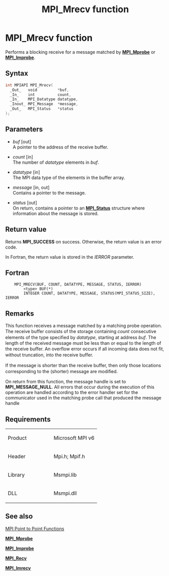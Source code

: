 ﻿---
title: MPI_Mrecv function
TOCTitle: MPI_Mrecv function
ms:assetid: C31BC7F5-80CD-42FE-9BF9-E6D81A1231C4
ms:mtpsurl: https://msdn.microsoft.com/en-us/library/Dn985833(v=VS.85)
ms:contentKeyID: 65288037
ms.date: 03/28/2018
mtps_version: v=VS.85
f1_keywords:
- MPI_MRECV
- mpif/MPI_Mrecv
- mpi/MPI_MRECV
dev_langs:
- C++
- C
api_location:
- Msmpi.dll
api_name:
- MPI_Mrecv
api_type:
- DLLExport
product:
- Windows
topic_type:
- apiref
- kbSyntax
product_family_name: VS
ROBOTS: INDEX,FOLLOW
---

# MPI\_Mrecv function

Performs a blocking receive for a message matched by [**MPI\_Mprobe**](mpi-mprobe-function.md) or [**MPI\_Improbe**](mpi-improbe-function.md).

## Syntax

``` c++
int MPIAPI MPI_Mrecv(
  _Out_   void         *buf,
  _In_    int          count,
  _In_    MPI_Datatype datatype,
  _Inout_ MPI_Message  *message,
  _Out_   MPI_Status   *status
);
```

## Parameters

  - *buf* \[out\]  
    A pointer to the address of the receive buffer.

  - *count* \[in\]  
    The number of *datatype* elements in *buf*.

  - *datatype* \[in\]  
    The MPI data type of the elements in the buffer array.

  - *message* \[in, out\]  
    Contains a pointer to the message.

  - *status* \[out\]  
    On return, contains a pointer to an [**MPI\_Status**](mpi-status-structure.md) structure where information about the message is stored.

## Return value

Returns **MPI\_SUCCESS** on success. Otherwise, the return value is an error code.

In Fortran, the return value is stored in the *IERROR* parameter.

## Fortran

``` FORTRAN
    MPI_MRECV(BUF, COUNT, DATATYPE, MESSAGE, STATUS, IERROR)
        <type> BUF(*)
        INTEGER COUNT, DATATYPE, MESSAGE, STATUS(MPI_STATUS_SIZE), IERROR
```

## Remarks

This function receives a message matched by a matching probe operation. The receive buﬀer consists of the storage containing *count* consecutive elements of the type speciﬁed by *datatype*, starting at address *buf*. The length of the received message must be less than or equal to the length of the receive buﬀer. An overﬂow error occurs if all incoming data does not ﬁt, without truncation, into the receive buﬀer.

If the message is shorter than the receive buﬀer, then only those locations corresponding to the (shorter) message are modiﬁed.

On return from this function, the message handle is set to **MPI\_MESSAGE\_NULL**. All errors that occur during the execution of this operation are handled according to the error handler set for the communicator used in the matching probe call that produced the message handle

## Requirements

<table>
<colgroup>
<col style="width: 50%" />
<col style="width: 50%" />
</colgroup>
<tbody>
<tr class="odd">
<td><p>Product</p></td>
<td><p>Microsoft MPI v6</p></td>
</tr>
<tr class="even">
<td><p>Header</p></td>
<td>Mpi.h;
Mpif.h</td>
</tr>
<tr class="odd">
<td><p>Library</p></td>
<td>Msmpi.lib</td>
</tr>
<tr class="even">
<td><p>DLL</p></td>
<td>Msmpi.dll</td>
</tr>
</tbody>
</table>


## See also

[MPI Point to Point Functions](mpi-point-to-point-functions.md)

[**MPI\_Mprobe**](mpi-mprobe-function.md)

[**MPI\_Improbe**](mpi-improbe-function.md)

[**MPI\_Recv**](mpi-recv-function.md)

[**MPI\_Imrecv**](mpi-imrecv-function.md)


